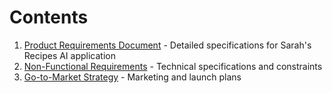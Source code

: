 # Contents

1. [Product Requirements Document](product-requirements-document.md) - Detailed specifications for Sarah's Recipes AI application
2. [Non-Functional Requirements](non-functional-requirements.md) - Technical specifications and constraints
3. [Go-to-Market Strategy](go-to-market.md) - Marketing and launch plans 